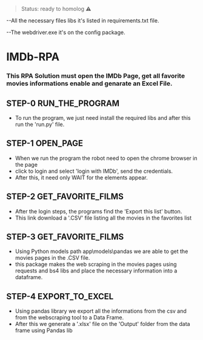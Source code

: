 > Status: ready to homolog ⚠️

--All the necessary files libs it's listed in requirements.txt file.

--The webdriver.exe it's on the config package.

# IMDb-RPA
### This RPA Solution must open the IMDb Page, get all favorite movies informations enable and genarate an Excel File.

## STEP-0 RUN_THE_PROGRAM
+ To run the program, we just need install the required libs and after this run the 'run.py' file.

## STEP-1 OPEN_PAGE
+ When we run the program the robot need to open the chrome browser in the page
+ click to login and select 'login with IMDb', send the credentials.
+ After this, it need only WAIT for the elements appear.


## STEP-2 GET_FAVORITE_FILMS
+ After the login steps, the programs find the 'Export this list' button.
+ This link download a '.CSV' file listing all the movies in the favorites list


## STEP-3 GET_FAVORITE_FILMS
+ Using Python models path app\models\pandas we are able to get the movies pages in the .CSV file.
+ this package makes the web scraping in the movies pages using requests and bs4 libs and place the necessary information into a dataframe.


## STEP-4 EXPORT_TO_EXCEL
+ Using pandas library we export all the informations from the csv and from the webscraping tool to a Data Frame.
+ After this we generate a '.xlsx' file on the 'Output' folder from the data frame using Pandas lib
